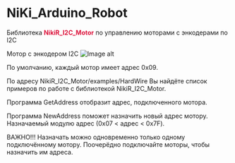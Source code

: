 # NiKi_Arduino_Robot
Библиотека 
<font color="#DC143C"> **NikiR_I2C_Motor** </font> 
по управлению моторами с энкодерами по I2C

Мотор с энкодером I2C
![Image alt](https://github.com/Antipat/NiKi_Arduino_Robot/blob/main/Im/%D0%98%D0%B7%D0%BE%D0%B1%D1%80%D0%B0%D0%B6%D0%B5%D0%BD%D0%B8%D0%B5%20WhatsApp%202024-08-08%20%D0%B2%2011.48.59_10330e08.jpg)


По умолчанию, каждый мотор имеет адрес 0x09.

По адресу NikiR_I2C_Motor/examples/HardWire Вы найдёте список примеров по работе с библиотекой NikiR_I2C_Motor.

Программа GetAddress отобразит адрес, подключенного мотора.

Программа NewAddress поможет назначить новый адрес мотору.
Назначаемый модулю адрес (0x07 < адрес < 0x7F). 

ВАЖНО!!!  Назначать можно одновременно только одному подключённому мотору. Поочерёдно подключайте моторы, чтобы назначить им адреса.
